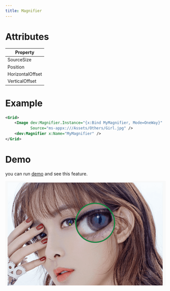 ```yaml
---
title: Magnifier
---
```


# Attributes
|Property|
|-|
|SourceSize|
|Position|
|HorizontalOffset|
|VerticalOffset|

# Example

```xml
<Grid>
    <Image dev:Magnifier.Instance="{x:Bind MyMagnifier, Mode=OneWay}"
           Source="ms-appx:///Assets/Others/Girl.jpg" />
    <dev:Magnifier x:Name="MyMagnifier" />
</Grid>
```

# Demo
you can run [demo](https://github.com/Ghost1372/DevWinUI) and see this feature.

![DevWinUI](https://raw.githubusercontent.com/ghost1372/DevWinUI-Resources/refs/heads/main/DevWinUI-Docs/Magnifier.gif)
